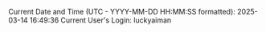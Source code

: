 Current Date and Time (UTC - YYYY-MM-DD HH:MM:SS formatted): 2025-03-14 16:49:36
Current User's Login: luckyaiman
